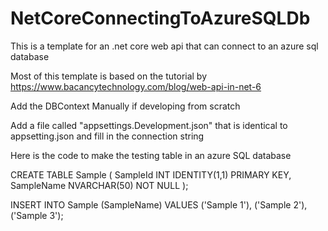 # NetCoreConnectingToAzureSQLDb

This is a template for an .net core web api that can connect to an azure sql database

Most of this template is based on the tutorial by https://www.bacancytechnology.com/blog/web-api-in-net-6

Add the DBContext Manually if developing from scratch

Add a file called "appsettings.Development.json" that is identical to appsetting.json and fill in the connection string

Here is the code to make the testing table in an azure SQL database

CREATE TABLE Sample (
SampleId INT IDENTITY(1,1) PRIMARY KEY,
SampleName NVARCHAR(50) NOT NULL
);

INSERT INTO Sample (SampleName)
VALUES ('Sample 1'), ('Sample 2'), ('Sample 3');
